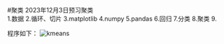 #聚类
2023年12月3日预习聚类  
1.数据
2.循环、切片
3.matplotlib
4.numpy
5.pandas
6.回归
7.分类
8.聚类
9.

程序如下： ![kmeans](https://img-blog.csdn.net/20180522233137718)   
